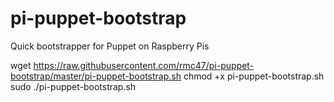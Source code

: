 # pi-puppet-bootstrap
Quick bootstrapper for Puppet on Raspberry Pis

  wget https://raw.githubusercontent.com/rmc47/pi-puppet-bootstrap/master/pi-puppet-bootstrap.sh
  chmod +x pi-puppet-bootstrap.sh
  sudo ./pi-puppet-bootstrap.sh